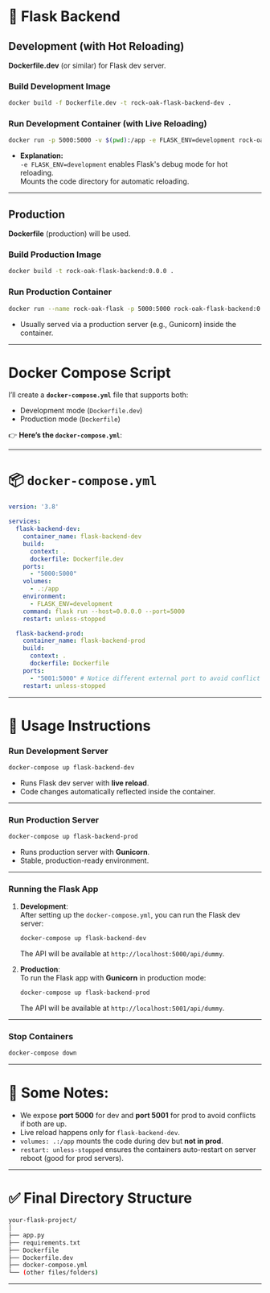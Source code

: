 

# 🐍 Flask Backend

## Development (with Hot Reloading)

**Dockerfile.dev** (or similar) for Flask dev server.

### Build Development Image
```bash
docker build -f Dockerfile.dev -t rock-oak-flask-backend-dev .
```

### Run Development Container (with Live Reloading)
```bash
docker run -p 5000:5000 -v $(pwd):/app -e FLASK_ENV=development rock-oak-flask-backend-dev
```
- **Explanation:**  
`-e FLASK_ENV=development` enables Flask's debug mode for hot reloading.  
Mounts the code directory for automatic reloading.

---

## Production

**Dockerfile** (production) will be used.

### Build Production Image
```bash
docker build -t rock-oak-flask-backend:0.0.0 .
```

### Run Production Container
```bash
docker run --name rock-oak-flask -p 5000:5000 rock-oak-flask-backend:0.0.0
```
- Usually served via a production server (e.g., Gunicorn) inside the container.

---


# Docker Compose Script 
I’ll create a **`docker-compose.yml`** file that supports both:

- Development mode (`Dockerfile.dev`)
- Production mode (`Dockerfile`)

👉 **Here’s the `docker-compose.yml`**:

---

# 📦 `docker-compose.yml`

```yaml
version: '3.8'

services:
  flask-backend-dev:
    container_name: flask-backend-dev
    build:
      context: .
      dockerfile: Dockerfile.dev
    ports:
      - "5000:5000"
    volumes:
      - .:/app
    environment:
      - FLASK_ENV=development
    command: flask run --host=0.0.0.0 --port=5000
    restart: unless-stopped

  flask-backend-prod:
    container_name: flask-backend-prod
    build:
      context: .
      dockerfile: Dockerfile
    ports:
      - "5001:5000" # Notice different external port to avoid conflict with dev
    restart: unless-stopped
```

---

# 🎯 Usage Instructions

### Run **Development Server**
```bash
docker-compose up flask-backend-dev
```

- Runs Flask dev server with **live reload**.
- Code changes automatically reflected inside the container.

---

### Run **Production Server**
```bash
docker-compose up flask-backend-prod
```

- Runs production server with **Gunicorn**.
- Stable, production-ready environment.

---

### Running the Flask App

1. **Development**:  
   After setting up the `docker-compose.yml`, you can run the Flask dev server:
   ```bash
   docker-compose up flask-backend-dev
   ```
   The API will be available at `http://localhost:5000/api/dummy`.

2. **Production**:  
   To run the Flask app with **Gunicorn** in production mode:
   ```bash
   docker-compose up flask-backend-prod
   ```
   The API will be available at `http://localhost:5001/api/dummy`.

---

### Stop Containers
```bash
docker-compose down
```

---

# 🌟 Some Notes:
- We expose **port 5000** for dev and **port 5001** for prod to avoid conflicts if both are up.
- Live reload happens only for `flask-backend-dev`.
- `volumes: .:/app` mounts the code during dev but **not in prod**.
- `restart: unless-stopped` ensures the containers auto-restart on server reboot (good for prod servers).

---

# ✅ Final Directory Structure

```bash
your-flask-project/
│
├── app.py
├── requirements.txt
├── Dockerfile
├── Dockerfile.dev
├── docker-compose.yml
└── (other files/folders)
```

---
